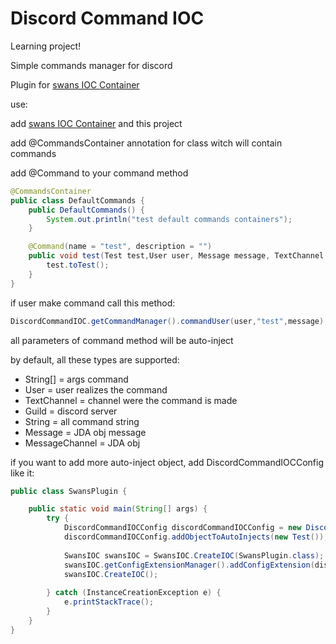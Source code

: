 # Discord Command IOC 

Learning project! 

Simple commands manager for discord 

Plugin for [swans IOC Container](https://github.com/Swansky/SimpleIOCContainer)


use:

add [swans IOC Container](https://github.com/Swansky/SimpleIOCContainer) and this project

add @CommandsContainer annotation for class witch will contain commands

add @Command to your command method



```java
@CommandsContainer
public class DefaultCommands {
    public DefaultCommands() {
        System.out.println("test default commands containers");
    }

    @Command(name = "test", description = "")
    public void test(Test test,User user, Message message, TextChannel textchannel) {
        test.toTest();
    }
}
```

if user make command call this method: 

```java
DiscordCommandIOC.getCommandManager().commandUser(user,"test",message);
```

all parameters of command method will be auto-inject

by default, all these types are supported:
- String[] = args command
- User = user realizes the command
- TextChannel = channel were the command is made
- Guild = discord server
- String = all command string
- Message = JDA obj message
- MessageChannel = JDA obj


if you want to add more auto-inject object, add DiscordCommandIOCConfig like it: 

````java
public class SwansPlugin {

    public static void main(String[] args) {
        try {
            DiscordCommandIOCConfig discordCommandIOCConfig = new DiscordCommandIOCConfig();
            discordCommandIOCConfig.addObjectToAutoInjects(new Test());
            
            SwansIOC swansIOC = SwansIOC.CreateIOC(SwansPlugin.class);
            swansIOC.getConfigExtensionManager().addConfigExtension(discordCommandIOCConfig);
            swansIOC.CreateIOC();
            
        } catch (InstanceCreationException e) {
            e.printStackTrace();
        }
    }
}
````



